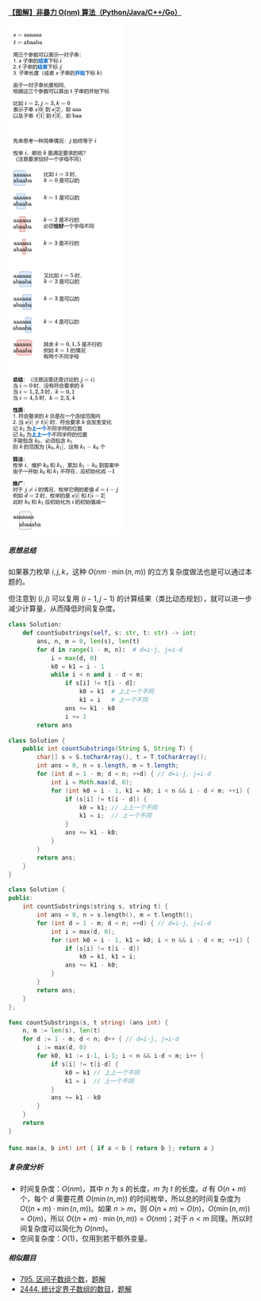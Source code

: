 ﻿#### [【图解】非暴力 O(nm) 算法（Python/Java/C++/Go）](https://leetcode.cn/problems/count-substrings-that-differ-by-one-character/solutions/2192600/tu-jie-fei-bao-li-onm-suan-fa-pythonjava-k5og/)

![](./assets/img/Solution1638_5_01.png)

##### 思想总结

如果暴力枚举 $i,j,k$，这种 $O(nm\cdot\min(n,m))$ 的立方复杂度做法也是可以通过本题的。

但注意到 $(i,j)$ 可以复用 $(i-1,j-1)$ 的计算结果（类比动态规划），就可以进一步减少计算量，从而降低时间复杂度。

```python
class Solution:
    def countSubstrings(self, s: str, t: str) -> int:
        ans, n, m = 0, len(s), len(t)
        for d in range(1 - m, n):  # d=i-j, j=i-d
            i = max(d, 0)
            k0 = k1 = i - 1
            while i < n and i - d < m:
                if s[i] != t[i - d]:
                    k0 = k1  # 上上一个不同
                    k1 = i   # 上一个不同
                ans += k1 - k0
                i += 1
        return ans
```

```java
class Solution {
    public int countSubstrings(String S, String T) {
        char[] s = S.toCharArray(), t = T.toCharArray();
        int ans = 0, n = s.length, m = t.length;
        for (int d = 1 - m; d < n; ++d) { // d=i-j, j=i-d
            int i = Math.max(d, 0);
            for (int k0 = i - 1, k1 = k0; i < n && i - d < m; ++i) {
                if (s[i] != t[i - d]) {
                    k0 = k1; // 上上一个不同
                    k1 = i;  // 上一个不同
                }
                ans += k1 - k0;
            }
        }
        return ans;
    }
}
```

```cpp
class Solution {
public:
    int countSubstrings(string s, string t) {
        int ans = 0, n = s.length(), m = t.length();
        for (int d = 1 - m; d < n; ++d) { // d=i-j, j=i-d
            int i = max(d, 0);
            for (int k0 = i - 1, k1 = k0; i < n && i - d < m; ++i) {
                if (s[i] != t[i - d])
                    k0 = k1, k1 = i;
                ans += k1 - k0;
            }
        }
        return ans;
    }
};
```

```go
func countSubstrings(s, t string) (ans int) {
    n, m := len(s), len(t)
    for d := 1 - m; d < n; d++ { // d=i-j, j=i-d
        i := max(d, 0)
        for k0, k1 := i-1, i-1; i < n && i-d < m; i++ {
            if s[i] != t[i-d] {
                k0 = k1 // 上上一个不同
                k1 = i  // 上一个不同
            }
            ans += k1 - k0
        }
    }
    return
}

func max(a, b int) int { if a < b { return b }; return a }
```

##### 复杂度分析

-   时间复杂度：$O(nm)$，其中 $n$ 为 $s$ 的长度，$m$ 为 $t$ 的长度。$d$ 有 $O(n+m)$ 个，每个 $d$ 需要花费 $O(\min(n,m))$ 的时间枚举，所以总的时间复杂度为 $O((n+m)\cdot\min(n,m))$。如果 $n>m$，则 $O(n+m)=O(n)$，$O(\min(n,m))=O(m)$，所以 $O((n+m)\cdot\min(n,m))=O(nm)$；对于 $n<m$ 同理。所以时间复杂度可以简化为 $O(nm)$。
-   空间复杂度：$O(1)$，仅用到若干额外变量。

##### 相似题目

-   [795\. 区间子数组个数](https://leetcode.cn/problems/number-of-subarrays-with-bounded-maximum/)，[题解](https://leetcode.cn/problems/number-of-subarrays-with-bounded-maximum/solution/tu-jie-yi-ci-bian-li-jian-ji-xie-fa-pyth-n75l/)
-   [2444\. 统计定界子数组的数目](https://leetcode.cn/problems/count-subarrays-with-fixed-bounds/)，[题解](https://leetcode.cn/problems/count-subarrays-with-fixed-bounds/solution/jian-ji-xie-fa-pythonjavacgo-by-endlessc-gag2/)
